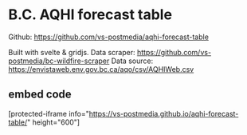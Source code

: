 # B.C. AQHI forecast table
Github: https://github.com/vs-postmedia/aqhi-forecast-table

Built with svelte & gridjs. 
Data scraper: https://github.com/vs-postmedia/bc-wildfire-scraper
Data source: https://envistaweb.env.gov.bc.ca/aqo/csv/AQHIWeb.csv


## embed code
[protected-iframe info="https://vs-postmedia.github.io/aqhi-forecast-table/" height="600"]
